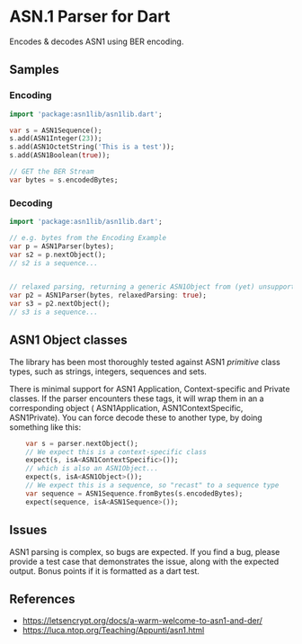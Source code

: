 # ASN.1 Parser for Dart

Encodes & decodes ASN1 using BER encoding.

## Samples

### Encoding

```dart
import 'package:asn1lib/asn1lib.dart';

var s = ASN1Sequence();
s.add(ASN1Integer(23));
s.add(ASN1OctetString('This is a test'));
s.add(ASN1Boolean(true));

// GET the BER Stream
var bytes = s.encodedBytes;
```

### Decoding

```dart
import 'package:asn1lib/asn1lib.dart';

// e.g. bytes from the Encoding Example
var p = ASN1Parser(bytes);
var s2 = p.nextObject();
// s2 is a sequence...


// relaxed parsing, returning a generic ASN1Object from (yet) unsupported structures, instead of throwing
var p2 = ASN1Parser(bytes, relaxedParsing: true);
var s3 = p2.nextObject();
// s3 is a sequence...
```

## ASN1 Object classes

The library has been most thoroughly tested against ASN1 _primitive_ class types, such as strings, integers, 
sequences and sets.

There is minimal support for ASN1 Application, Context-specific and Private classes. If the parser encounters 
these tags, it will wrap them in an a corresponding object ( ASN1Application, ASN1ContextSpecific, ASN1Private). You 
can force decode these to another type, by doing something like this:

```dart 
    var s = parser.nextObject();
    // We expect this is a context-specific class
    expect(s, isA<ASN1ContextSpecific>());
    // which is also an ASN1Object...
    expect(s, isA<ASN1Object>());
    // We expect this is a sequence, so "recast" to a sequence type
    var sequence = ASN1Sequence.fromBytes(s.encodedBytes);
    expect(sequence, isA<ASN1Sequence>()); 
```
## Issues

ASN1 parsing is complex, so bugs are expected. If you find a bug, please provide a test case 
that demonstrates the issue, along with the 
expected output. Bonus points if it is formatted as a dart test. 

## References

* https://letsencrypt.org/docs/a-warm-welcome-to-asn1-and-der/
* https://luca.ntop.org/Teaching/Appunti/asn1.html
